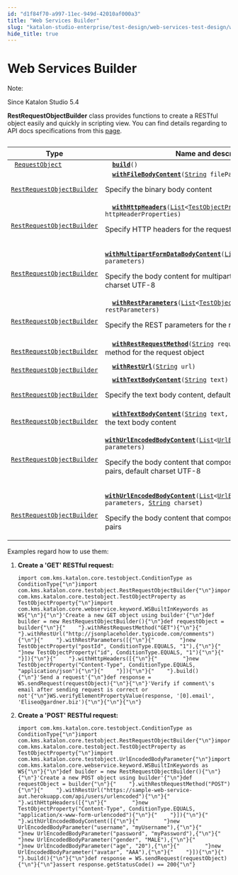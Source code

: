 ```yaml
---
id: "d1f84f70-a997-11ec-949d-42010af000a3"
title: "Web Services Builder"
slug: "katalon-studio-enterprise/test-design/web-services-test-design/web-services-builder"
hide_title: true
---
```


# <a id="id" class="anchor_top_offset"/><a id="ariaid-title1" class="anchor_top_offset"/>Web Services Builder

<div xmlns="http://www.w3.org/1999/xhtml" className="note note note_note"><span className="note__title">Note:</span> 
  <p className="p">Since Katalon Studio 5.4</p>
</div>
<p xmlns="http://www.w3.org/1999/xhtml" className="p"> <strong className="ph b">RestRequestObjectBuilder</strong> class provides functions to create a RESTful object easily and quickly in scripting view. You can find details regarding to API docs specifications from this <a className="xref j-external-link" href="https://api-docs.katalon.com/com/kms/katalon/core/testobject/RestRequestObjectBuilder.html" target="_blank">page</a>.</p> 
<table xmlns="http://www.w3.org/1999/xhtml" className="table"><caption /><colgroup><col /><col /></colgroup><thead className="thead"><tr className><th className="entry anchor_top_offset" id="id__entry__1">Type</th><th className="entry anchor_top_offset" id="id__entry__2">Name and description</th></tr></thead><tbody className="tbody"><tr className><td className="entry" headers="id__entry__1 id__entry__2 "> <code className="ph codeph"> <a className="xref j-external-link" href="https://api-docs.katalon.com/com/kms/katalon/core/testobject/RequestObject.html" target="_blank">RequestObject</a></code>       </td><td className="entry" headers="id__entry__1 id__entry__2 "> <code className="ph codeph"> <strong className="ph b"> <a className="xref j-external-link" href="https://api-docs.katalon.com/com/kms/katalon/core/testobject/RestRequestObjectBuilder.html#build()" target="_blank">build</a></strong>()</code>       </td></tr><tr className><td className="entry" headers="id__entry__1 id__entry__2 "> <code className="ph codeph"> <a className="xref j-external-link" href="https://api-docs.katalon.com/com/kms/katalon/core/testobject/RestRequestObjectBuilder.html" target="_blank">RestRequestObjectBuilder</a></code>       </td><td className="entry" headers="id__entry__1 id__entry__2 "> <code className="ph codeph"> <strong className="ph b"> <a className="xref j-external-link" href="https://api-docs.katalon.com/com/kms/katalon/core/testobject/RestRequestObjectBuilder.html#withFileBodyContent(java.lang.String)" target="_blank">withFileBodyContent</a></strong>(<a className="xref j-external-link" href="http://download.oracle.com/javase/6/docs/api/java/lang/String.html" target="_blank">String</a> filePath)</code>         <p className="p">Specify the binary body content</p>       </td></tr><tr className><td className="entry" headers="id__entry__1 id__entry__2 "> <code className="ph codeph"> <a className="xref j-external-link" href="https://api-docs.katalon.com/com/kms/katalon/core/testobject/RestRequestObjectBuilder.html" target="_blank">RestRequestObjectBuilder</a></code>       </td><td className="entry" headers="id__entry__1 id__entry__2 "> <code className="ph codeph"> <strong className="ph b"> <a className="xref j-external-link" href="https://api-docs.katalon.com/com/kms/katalon/core/testobject/RestRequestObjectBuilder.html#withHttpHeaders(List%3CTestObjectProperty%3E)" target="_blank">withHttpHeaders</a></strong>(<a className="xref j-external-link" href="http://download.oracle.com/javase/6/docs/api/java/util/List.html" target="_blank">List</a>&lt;<a className="xref j-external-link" href="https://api-docs.katalon.com/com/kms/katalon/core/testobject/TestObjectProperty.html" target="_blank">TestObjectProperty</a>&gt; httpHeaderProperties)</code>         <p className="p">Specify HTTP headers for the request object</p>       </td></tr><tr className><td className="entry" headers="id__entry__1 id__entry__2 "> <code className="ph codeph"> <a className="xref j-external-link" href="https://api-docs.katalon.com/com/kms/katalon/core/testobject/RestRequestObjectBuilder.html" target="_blank">RestRequestObjectBuilder</a></code>       </td><td className="entry" headers="id__entry__1 id__entry__2 "> <code className="ph codeph"> <strong className="ph b"> <a className="xref j-external-link" href="https://api-docs.katalon.com/com/kms/katalon/core/testobject/RestRequestObjectBuilder.html#withMultipartFormDataBodyContent(List%3CFormDataBodyParameter%3E)" target="_blank">withMultipartFormDataBodyContent</a></strong>(<a className="xref j-external-link" href="http://download.oracle.com/javase/6/docs/api/java/util/List.html" target="_blank">List</a>&lt;<a className="xref j-external-link" href="https://api-docs.katalon.com/com/kms/katalon/core/testobject/FormDataBodyParameter.html" target="_blank">FormDataBodyParameter</a>&gt; parameters)</code>         <p className="p">Specify the body content for multipart/form-data type, default charset UTF-8</p>       </td></tr><tr className><td className="entry" headers="id__entry__1 id__entry__2 "> <code className="ph codeph"> <a className="xref j-external-link" href="https://api-docs.katalon.com/com/kms/katalon/core/testobject/RestRequestObjectBuilder.html" target="_blank">RestRequestObjectBuilder</a></code>       </td><td className="entry" headers="id__entry__1 id__entry__2 "> <code className="ph codeph"> <strong className="ph b"> <a className="xref j-external-link" href="https://api-docs.katalon.com/com/kms/katalon/core/testobject/RestRequestObjectBuilder.html#withRestParameters(List%3CTestObjectProperty%3E)" target="_blank">withRestParameters</a></strong>(<a className="xref j-external-link" href="http://download.oracle.com/javase/6/docs/api/java/util/List.html" target="_blank">List</a>&lt;<a className="xref j-external-link" href="https://api-docs.katalon.com/com/kms/katalon/core/testobject/TestObjectProperty.html" target="_blank">TestObjectProperty</a>&gt; restParameters)</code>         <p className="p">Specify the REST parameters for the request object</p>       </td></tr><tr className><td className="entry" headers="id__entry__1 id__entry__2 "> <code className="ph codeph"> <a className="xref j-external-link" href="https://api-docs.katalon.com/com/kms/katalon/core/testobject/RestRequestObjectBuilder.html" target="_blank">RestRequestObjectBuilder</a></code>       </td><td className="entry" headers="id__entry__1 id__entry__2 "> <code className="ph codeph"> <strong className="ph b"> <a className="xref j-external-link" href="https://api-docs.katalon.com/com/kms/katalon/core/testobject/RestRequestObjectBuilder.html#withRestRequestMethod(java.lang.String)" target="_blank">withRestRequestMethod</a></strong>(<a className="xref j-external-link" href="http://download.oracle.com/javase/6/docs/api/java/lang/String.html" target="_blank">String</a> requestMethod)</code> Specify method for the request object</td></tr><tr className><td className="entry" headers="id__entry__1 id__entry__2 "> <code className="ph codeph"> <a className="xref j-external-link" href="https://api-docs.katalon.com/com/kms/katalon/core/testobject/RestRequestObjectBuilder.html" target="_blank">RestRequestObjectBuilder</a></code>       </td><td className="entry" headers="id__entry__1 id__entry__2 "> <code className="ph codeph"> <strong className="ph b"> <a className="xref j-external-link" href="https://api-docs.katalon.com/com/kms/katalon/core/testobject/RestRequestObjectBuilder.html#withRestUrl(java.lang.String)" target="_blank">withRestUrl</a></strong>(<a className="xref j-external-link" href="http://download.oracle.com/javase/6/docs/api/java/lang/String.html" target="_blank">String</a> url)</code>       </td></tr><tr className><td className="entry" headers="id__entry__1 id__entry__2 "> <code className="ph codeph"> <a className="xref j-external-link" href="https://api-docs.katalon.com/com/kms/katalon/core/testobject/RestRequestObjectBuilder.html" target="_blank">RestRequestObjectBuilder</a></code>       </td><td className="entry" headers="id__entry__1 id__entry__2 "> <code className="ph codeph"> <strong className="ph b"> <a className="xref j-external-link" href="https://api-docs.katalon.com/com/kms/katalon/core/testobject/RestRequestObjectBuilder.html#withTextBodyContent(java.lang.String)" target="_blank">withTextBodyContent</a></strong>(<a className="xref j-external-link" href="http://download.oracle.com/javase/6/docs/api/java/lang/String.html" target="_blank">String</a> text)</code>         <p className="p">Specify the text body content, default charset UTF-8</p>       </td></tr><tr className><td className="entry" headers="id__entry__1 id__entry__2 "> <code className="ph codeph"> <a className="xref j-external-link" href="https://api-docs.katalon.com/com/kms/katalon/core/testobject/RestRequestObjectBuilder.html" target="_blank">RestRequestObjectBuilder</a></code>       </td><td className="entry" headers="id__entry__1 id__entry__2 "> <code className="ph codeph"> <strong className="ph b"> <a className="xref j-external-link" href="https://api-docs.katalon.com/com/kms/katalon/core/testobject/RestRequestObjectBuilder.html#withTextBodyContent(java.lang.String,%20java.lang.String)" target="_blank">withTextBodyContent</a></strong>(<a className="xref j-external-link" href="http://download.oracle.com/javase/6/docs/api/java/lang/String.html" target="_blank">String</a> text, <a className="xref j-external-link" href="http://download.oracle.com/javase/6/docs/api/java/lang/String.html" target="_blank">String</a> charset)</code> Specify the text body content</td></tr><tr className><td className="entry" headers="id__entry__1 id__entry__2 "> <code className="ph codeph"> <a className="xref j-external-link" href="https://api-docs.katalon.com/com/kms/katalon/core/testobject/RestRequestObjectBuilder.html" target="_blank">RestRequestObjectBuilder</a></code>       </td><td className="entry" headers="id__entry__1 id__entry__2 "> <code className="ph codeph">           <strong className="ph b"> <a className="xref j-external-link" href="https://api-docs.katalon.com/com/kms/katalon/core/testobject/RestRequestObjectBuilder.html#withUrlEncodedBodyContent(List%3CUrlEncodedBodyParameter%3E)" target="_blank">withUrlEncodedBodyContent</a></strong>(<a className="xref j-external-link" href="http://download.oracle.com/javase/6/docs/api/java/util/List.html" target="_blank">List</a>&lt;<a className="xref j-external-link" href="https://api-docs.katalon.com/com/kms/katalon/core/testobject/UrlEncodedBodyParameter.html" target="_blank">UrlEncodedBodyParameter</a>&gt;           parameters)</code> <p className="p">Specify the body content that composes of a list of url-encoded pairs, default charset UTF-8</p></td></tr><tr className><td className="entry" headers="id__entry__1 id__entry__2 "> <code className="ph codeph"> <a className="xref j-external-link" href="https://api-docs.katalon.com/com/kms/katalon/core/testobject/RestRequestObjectBuilder.html" target="_blank">RestRequestObjectBuilder</a></code>       </td><td className="entry" headers="id__entry__1 id__entry__2 "> <code className="ph codeph">           <strong className="ph b"> <a className="xref j-external-link" href="https://api-docs.katalon.com/com/kms/katalon/core/testobject/RestRequestObjectBuilder.html#withUrlEncodedBodyContent(List%3CUrlEncodedBodyParameter%3E,%20java.lang.String)" target="_blank">withUrlEncodedBodyContent</a></strong>(<a className="xref j-external-link" href="http://download.oracle.com/javase/6/docs/api/java/util/List.html" target="_blank">List</a>&lt;<a className="xref j-external-link" href="https://api-docs.katalon.com/com/kms/katalon/core/testobject/UrlEncodedBodyParameter.html" target="_blank">UrlEncodedBodyParameter</a>&gt;           parameters, <a className="xref j-external-link" href="http://download.oracle.com/javase/6/docs/api/java/lang/String.html" target="_blank">String</a> charset)</code> <p className="p">Specify the body content that composes of a list of url-encoded pairs</p></td></tr></tbody></table> 
<p xmlns="http://www.w3.org/1999/xhtml" className="p">Examples regard how to use them:</p> 
<ol xmlns="http://www.w3.org/1999/xhtml" className="ol"><li className="li">     <p className="p"> <strong className="ph b">Create a 'GET' RESTful request:</strong>     </p>     <pre className="pre codeblock"><code>import com.kms.katalon.core.testobject.ConditionType as ConditionType{"\n"}import com.kms.katalon.core.testobject.RestRequestObjectBuilder{"\n"}import com.kms.katalon.core.testobject.TestObjectProperty as TestObjectProperty{"\n"}import com.kms.katalon.core.webservice.keyword.WSBuiltInKeywords as WS{"\n"}{"\n"}'Create a new GET object using builder'{"\n"}def builder = new RestRequestObjectBuilder(){"\n"}def requestObject = builder{"\n"}{"    "}.withRestRequestMethod("GET"){"\n"}{"    "}.withRestUrl("http://jsonplaceholder.typicode.com/comments"){"\n"}{"    "}.withRestParameters([{"\n"}{"        "}new TestObjectProperty("postId", ConditionType.EQUALS, "1"),{"\n"}{"        "}new TestObjectProperty("id", ConditionType.EQUALS, "1"){"\n"}{"    "}]){"\n"}{"    "}.withHttpHeaders([{"\n"}{"        "}new TestObjectProperty("Content-Type", ConditionType.EQUALS, "application/json"){"\n"}{"    "}]){"\n"}{"    "}.build(){"\n"}'Send a request'{"\n"}def response = WS.sendRequest(requestObject){"\n"}{"\n"}'Verify if comment\'s email after sending request is correct or not'{"\n"}WS.verifyElementPropertyValue(response, '[0].email', 'Eliseo@gardner.biz'){"\n"}{"\n"}{"\n"}</code></pre>   </li><li className="li">     <p className="p"> <strong className="ph b">Create a 'POST' RESTful request:</strong>     </p>     <pre className="pre codeblock"><code>import com.kms.katalon.core.testobject.ConditionType as ConditionType{"\n"}import com.kms.katalon.core.testobject.RestRequestObjectBuilder{"\n"}import com.kms.katalon.core.testobject.TestObjectProperty as TestObjectProperty{"\n"}import com.kms.katalon.core.testobject.UrlEncodedBodyParameter{"\n"}import com.kms.katalon.core.webservice.keyword.WSBuiltInKeywords as WS{"\n"}{"\n"}def builder = new RestRequestObjectBuilder(){"\n"}{"\n"}'Create a new POST object using builder'{"\n"}def requestObject = builder{"\n"}{"    "}.withRestRequestMethod("POST"){"\n"}{"    "}.withRestUrl("https://sample-web-service-aut.herokuapp.com/api/users/urlencoded"){"\n"}{"    "}.withHttpHeaders([{"\n"}{"        "}new TestObjectProperty("Content-Type", ConditionType.EQUALS, "application/x-www-form-urlencoded"){"\n"}{"    "}]){"\n"}{"    "}.withUrlEncodedBodyContent([{"\n"}{"        "}new UrlEncodedBodyParameter("username", "myUsername"),{"\n"}{"        "}new UrlEncodedBodyParameter("password", "myPassword"),{"\n"}{"        "}new UrlEncodedBodyParameter("gender", "MALE"),{"\n"}{"        "}new UrlEncodedBodyParameter("age", "20"),{"\n"}{"        "}new UrlEncodedBodyParameter("avatar", "AAA"),{"\n"}{"    "}]){"\n"}{"    "}.build(){"\n"}{"\n"}def response = WS.sendRequest(requestObject){"\n"}{"\n"}assert response.getStatusCode() == 200{"\n"}</code></pre>   </li></ol> 
